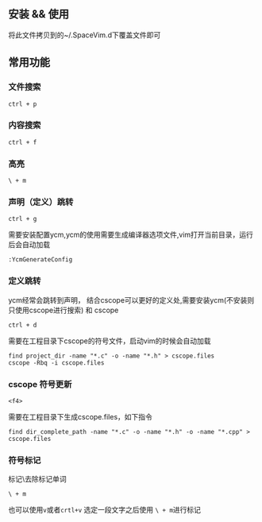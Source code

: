 ## 安装 && 使用
将此文件拷贝到的~/.SpaceVim.d下覆盖文件即可

## 常用功能

### 文件搜索
```
ctrl + p
```

### 内容搜索
```
ctrl + f
```

### 高亮
```
\ + m
```

### 声明（定义）跳转
```
ctrl + g
```
需要安装配置ycm,ycm的使用需要生成编译器选项文件,vim打开当前目录，运行后会自动加载
```
:YcmGenerateConfig
```




### 定义跳转
ycm经常会跳转到声明， 结合cscope可以更好的定义处,需要安装ycm(不安装则只使用cscope进行搜索) 和 cscope
```
ctrl + d
```
需要在工程目录下cscope的符号文件，启动vim的时候会自动加载
```
find project_dir -name "*.c" -o -name "*.h" > cscope.files
cscope -Rbq -i cscope.files
```

### cscope 符号更新
```
<f4>
```
需要在工程目录下生成cscope.files，如下指令
```
find dir_complete_path -name "*.c" -o -name "*.h" -o -name "*.cpp" > cscope.files
```
### 符号标记
标记\去除标记单词
```
\ + m
```
也可以使用```v```或者```crtl+v``` 选定一段文字之后使用 ``` \ + m ```进行标记
